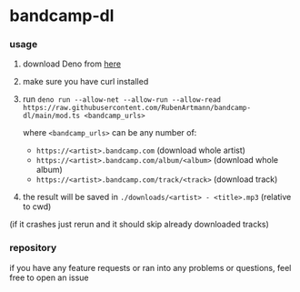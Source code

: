 # bandcamp-dl
### usage
1. download Deno from [here](https://deno.land/#installation)
2. make sure you have curl installed
3. run ```deno run --allow-net --allow-run --allow-read https://raw.githubusercontent.com/RubenArtmann/bandcamp-dl/main/mod.ts <bandcamp_urls>```

    where ```<bandcamp_urls>``` can be any number of:
	* ```https://<artist>.bandcamp.com``` (download whole artist)
	* ```https://<artist>.bandcamp.com/album/<album>``` (download whole album)
	* ```https://<artist>.bandcamp.com/track/<track>``` (download track)
4. the result will be saved in ```./downloads/<artist> - <title>.mp3``` (relative to cwd)

(if it crashes just rerun and it should skip already downloaded tracks)

### repository
if you have any feature requests or ran into any problems or questions, feel free to open an issue
